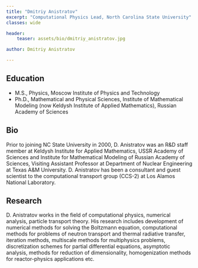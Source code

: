 ```yaml
---
title: "Dmitriy Anistratov"
excerpt: "Computational Physics Lead, North Carolina State University"
classes: wide

header:
    teaser: assets/bio/dmitriy_anistratov.jpg

author: Dmitriy Anistratov

---
```

## Education
* M.S., Physics, Moscow Institute of Physics and Technology
* Ph.D., Mathematical and Physical Sciences, Institute of Mathematical Modeling (now Keldysh Institute of Applied Mathematics), Russian Academy of Sciences

## Bio
Prior to joining NC State University in 2000, D. Anistratov was an R&D staff member at Keldysh Institute for Applied Mathematics, USSR Academy of Sciences and Institute for Mathematical Modeling of Russian Academy of Sciences, Visiting Assistant Professor at  Department of Nuclear Engineering at Texas A&M University. D. Anistratov has been a consultant and guest scientist to the computational transport group (CCS-2) at Los Alamos National Laboratory. 

## Research
D. Anistratov works in the field of computational physics, numerical analysis, particle transport theory. His research includes development of numerical methods for solving the Boltzmann equation, computational methods for problems of neutron transport and thermal radiative transfer, iteration methods, multiscale methods for multiphysics problems, discretization schemes for partial differential equations, asymptotic analysis, methods for reduction of dimensionality, homogenization methods for reactor-physics applications etc.

